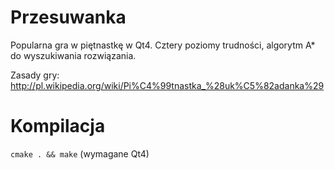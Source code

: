 # Przesuwanka
Popularna gra w piętnastkę w Qt4. Cztery poziomy trudności, algorytm A* do wyszukiwania rozwiązania.

Zasady gry: http://pl.wikipedia.org/wiki/Pi%C4%99tnastka_%28uk%C5%82adanka%29

# Kompilacja
```cmake . && make``` (wymagane Qt4)
